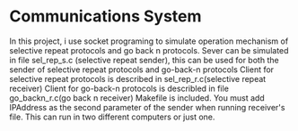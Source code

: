 # Communications System 
In this project, i use socket programing to simulate operation mechanism of selective repeat protocols and go back n protocols. 
Sever can be simulated in file sel_rep_s.c (selective repeat sender), this can be used for both the sender of selective repeat protocols and go-back-n protocols 
Client for selective repeat protocols is described in sel_rep_r.c(selective repeat receiver)
Client for go-back-n protocols is describled in file go_backn_r.c(go back n receiver)
Makefile is included. You must add IPAddress as the second parameter of the sender when running receiver's file.
This can run in two different computers or just one. 
